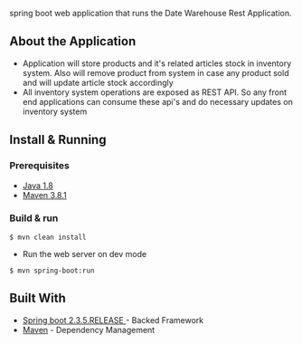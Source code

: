spring boot web application that runs the Date Warehouse Rest Application.

## About the Application
* Application will store products and it's related articles stock in inventory system. 
   Also will remove product from system in case any product sold and will update article stock accordingly
* All inventory system operations are exposed as REST API. So any front end applications can consume these api's
 and do necessary updates on inventory system
 

## Install & Running
 
### Prerequisites
* [Java 1.8](http://www.oracle.com/technetwork/java/javase/downloads/index.html) 
* [Maven 3.8.1](https://maven.apache.org/download.cgi)

### Build & run 
```
$ mvn clean install
```

* Run the web server on dev mode
```
$ mvn spring-boot:run
```

## Built With
* [Spring boot 2.3.5.RELEASE ](https://projects.spring.io/spring-boot/) - Backed Framework
* [Maven](https://maven.apache.org/) - Dependency Management

